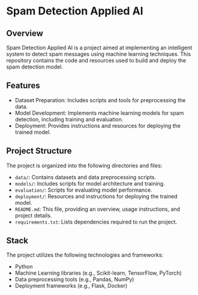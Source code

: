 # Spam Detection Applied AI

## Overview
Spam Detection Applied AI is a project aimed at implementing an intelligent system to detect spam messages using machine learning techniques. This repository contains the code and resources used to build and deploy the spam detection model.

## Features
- Dataset Preparation: Includes scripts and tools for preprocessing the data.
- Model Development: Implements machine learning models for spam detection, including training and evaluation.
- Deployment: Provides instructions and resources for deploying the trained model.

## Project Structure
The project is organized into the following directories and files:

- `data/`: Contains datasets and data preprocessing scripts.
- `models/`: Includes scripts for model architecture and training.
- `evaluation/`: Scripts for evaluating model performance.
- `deployment/`: Resources and instructions for deploying the trained model.
- `README.md`: This file, providing an overview, usage instructions, and project details.
- `requirements.txt`: Lists dependencies required to run the project.

## Stack
The project utilizes the following technologies and frameworks:

- Python
- Machine Learning libraries (e.g., Scikit-learn, TensorFlow, PyTorch)
- Data preprocessing tools (e.g., Pandas, NumPy)
- Deployment frameworks (e.g., Flask, Docker)


















